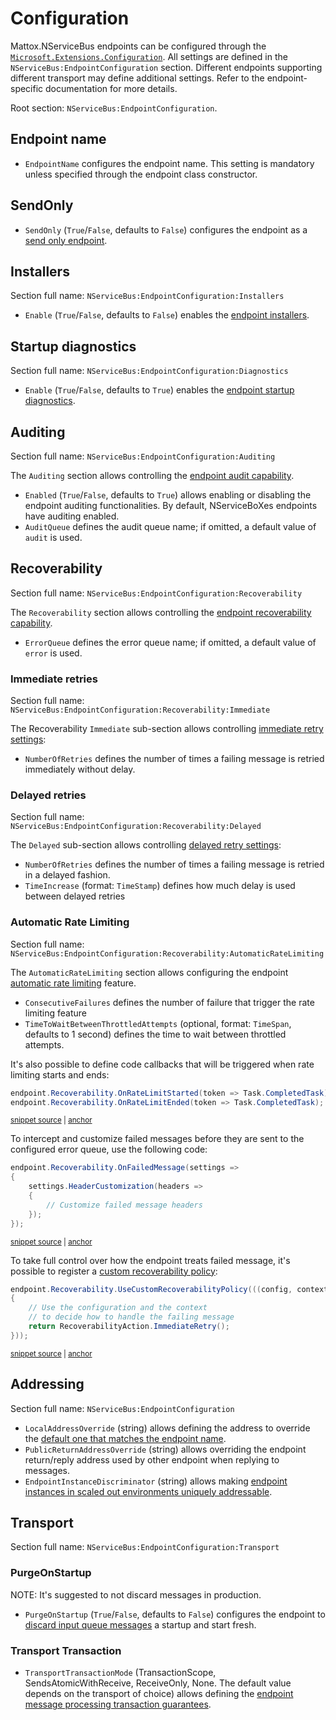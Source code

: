# Configuration

Mattox.NServiceBus endpoints can be configured through the [`Microsoft.Extensions.Configuration`](https://www.nuget.org/packages/Microsoft.Extensions.Configuration). All settings are defined in the `NServiceBus:EndpointConfiguration` section. Different endpoints supporting different transport may define additional settings. Refer to the endpoint-specific documentation for more details.

Root section: `NServiceBus:EndpointConfiguration`.

## Endpoint name

- `EndpointName` configures the endpoint name. This setting is mandatory unless specified through the endpoint class constructor.

## SendOnly

- `SendOnly` (`True`/`False`, defaults to `False`) configures the endpoint as a [send only endpoint](https://docs.particular.net/nservicebus/hosting/#self-hosting-send-only-hosting).

## Installers

Section full name: `NServiceBus:EndpointConfiguration:Installers`

- `Enable` (`True`/`False`, defaults to `False`) enables the [endpoint installers](https://docs.particular.net/nservicebus/operations/installers).

## Startup diagnostics

Section full name:  `NServiceBus:EndpointConfiguration:Diagnostics`

- `Enable` (`True`/`False`, defaults to `True`) enables the [endpoint startup diagnostics](https://docs.particular.net/nservicebus/hosting/startup-diagnostics).

## Auditing

Section full name: `NServiceBus:EndpointConfiguration:Auditing`

The `Auditing` section allows controlling the [endpoint audit capability](https://docs.particular.net/nservicebus/operations/auditing).

- `Enabled` (`True`/`False`, defaults to `True`) allows enabling or disabling the endpoint auditing functionalities. By default, NServiceBoXes endpoints have auditing enabled.
- `AuditQueue` defines the audit queue name; if omitted, a default value of `audit` is used.

## Recoverability

Section full name: `NServiceBus:EndpointConfiguration:Recoverability`

The `Recoverability` section allows controlling the [endpoint recoverability capability](https://docs.particular.net/nservicebus/recoverability/).

- `ErrorQueue` defines the error queue name; if omitted, a default value of `error` is used.

### Immediate retries

Section full name: `NServiceBus:EndpointConfiguration:Recoverability:Immediate`

The Recoverability `Immediate` sub-section allows controlling [immediate retry settings](https://docs.particular.net/nservicebus/recoverability/#immediate-retries):

- `NumberOfRetries` defines the number of times a failing message is retried immediately without delay.

### Delayed retries

Section full name: `NServiceBus:EndpointConfiguration:Recoverability:Delayed`

The `Delayed` sub-section allows controlling [delayed retry settings](https://docs.particular.net/nservicebus/recoverability/#delayed-retries):

- `NumberOfRetries` defines the number of times a failing message is retried in a delayed fashion.
- `TimeIncrease` (format: `TimeStamp`) defines how much delay is used between delayed retries

### Automatic Rate Limiting

Section full name: `NServiceBus:EndpointConfiguration:Recoverability:AutomaticRateLimiting`

The `AutomaticRateLimiting` section allows configuring the endpoint [automatic rate limiting](https://docs.particular.net/nservicebus/recoverability/#automatic-rate-limiting) feature.

- `ConsecutiveFailures` defines the number of failure that trigger the rate limiting feature
- `TimeToWaitBetweenThrottledAttempts` (optional, format: `TimeSpan`, defaults to 1 second) defines the time to wait between throttled attempts.

It's also possible to define code callbacks that will be triggered when rate limiting starts and ends:

<!-- snippet: AutoRateLimitingCallbacks -->
<a id='snippet-autoratelimitingcallbacks'></a>
```cs
endpoint.Recoverability.OnRateLimitStarted(token => Task.CompletedTask);
endpoint.Recoverability.OnRateLimitEnded(token => Task.CompletedTask);
```
<sup><a href='/src/Snippets/RecoverabilitySnippets.cs#L10-L13' title='Snippet source file'>snippet source</a> | <a href='#snippet-autoratelimitingcallbacks' title='Start of snippet'>anchor</a></sup>
<!-- endSnippet -->

To intercept and customize failed messages before they are sent to the configured error queue, use the following code:

<!-- snippet: FailedMessageCustomization -->
<a id='snippet-failedmessagecustomization'></a>
```cs
endpoint.Recoverability.OnFailedMessage(settings =>
{
    settings.HeaderCustomization(headers =>
    {
        // Customize failed message headers
    });
});
```
<sup><a href='/src/Snippets/RecoverabilitySnippets.cs#L18-L26' title='Snippet source file'>snippet source</a> | <a href='#snippet-failedmessagecustomization' title='Start of snippet'>anchor</a></sup>
<!-- endSnippet -->

To take full control over how the endpoint treats failed message, it's possible to register a [custom recoverability policy](https://docs.particular.net/nservicebus/recoverability/custom-recoverability-policy):

<!-- snippet: CustomRecoverabilityPolicy -->
<a id='snippet-customrecoverabilitypolicy'></a>
```cs
endpoint.Recoverability.UseCustomRecoverabilityPolicy(((config, context) =>
{
    // Use the configuration and the context
    // to decide how to handle the failing message
    return RecoverabilityAction.ImmediateRetry();
}));
```
<sup><a href='/src/Snippets/RecoverabilitySnippets.cs#L31-L38' title='Snippet source file'>snippet source</a> | <a href='#snippet-customrecoverabilitypolicy' title='Start of snippet'>anchor</a></sup>
<!-- endSnippet -->

## Addressing

Section full name: `NServiceBus:EndpointConfiguration`

- `LocalAddressOverride` (string) allows defining the address to override the [default one that matches the endpoint name](https://docs.particular.net/nservicebus/endpoints/specify-endpoint-name#input-queue).
- `PublicReturnAddressOverride` (string) allows overriding the endpoint return/reply address used by other endpoint when replying to messages.
- `EndpointInstanceDiscriminator` (string) allows making [endpoint instances in scaled out environments uniquely addressable](https://docs.particular.net/nservicebus/messaging/routing#make-instance-uniquely-addressable).

## Transport

Section full name: `NServiceBus:EndpointConfiguration:Transport`

### PurgeOnStartup

NOTE: It's suggested to not discard messages in production.

- `PurgeOnStartup` (`True`/`False`, defaults to `False`) configures the endpoint to [discard input queue messages](https://docs.particular.net/nservicebus/messaging/discard-old-messages#discarding-messages-at-startup) a startup and start fresh.

### Transport Transaction

- `TransportTransactionMode` (TransactionScope, SendsAtomicWithReceive, ReceiveOnly, None. The default value depends on the transport of choice) allows defining the [endpoint message processing transaction guarantees](https://docs.particular.net/transports/transactions).
